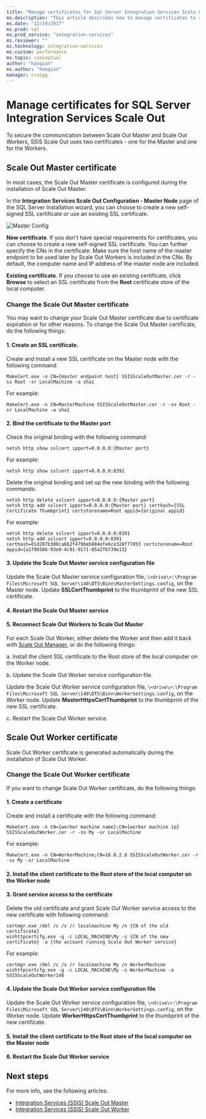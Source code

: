 ```yaml
---
title: "Manage certificates for Sql Server Integration Services Scale Out | Microsoft Docs"
ms.description: "This article describes how to manage certificates to secure communications between SSIS Scale Out Master and Scale Out Workers."
ms.date: "12/19/2017"
ms.prod: sql
ms.prod_service: "integration-services"
ms.reviewer: ""
ms.technology: integration-services
ms.custom: performance
ms.topic: conceptual
author: "haoqian"
ms.author: "haoqian"
manager: craigg
---
```

# Manage certificates for SQL Server Integration Services Scale Out

To secure the communication between Scale Out Master and Scale Out Workers, SSIS Scale Out uses two certificates - one for the Master and one for the Workers. 

## Scale Out Master certificate

In most cases, the Scale Out Master certificate is configured during the installation of Scale Out Master.

In the **Integration Services Scale Out Configuration - Master Node** page of the SQL Server Installation wizard, you can choose to create a new self-signed SSL certificate or use an existing SSL certificate.

![Master Config](media/master-config.PNG)

**New certificate**. If you don't have special requirements for certificates, you can choose to create a new self-signed SSL certificate. You can further specify the CNs in the certificate. Make sure the host name of the master endpoint to be used later by Scale Out Workers is included in the CNs. By default, the computer name and IP address of the master node are included. 

**Existing certificate**. If you choose to use an existing certificate, click **Browse** to select an SSL certificate from the **Root** certificate store of the local computer.

### Change the Scale Out Master certificate

You may want to change your Scale Out Master certificate due to certificate expiration or for other reasons. To change the Scale Out Master certificate, do the following things:

#### 1. Create an SSL certificate.
Create and install a new SSL certificate on the Master node with the following command:

```dos
MakeCert.exe -n CN={master endpoint host} SSISScaleOutMaster.cer -r -ss Root -sr LocalMachine -a sha1
```
For example:

```dos
MakeCert.exe -n CN=MasterMachine SSISScaleOutMaster.cer -r -ss Root -sr LocalMachine -a sha1
```

#### 2. Bind the certificate to the Master port
Check the original binding with the following command:

```dos
netsh http show sslcert ipport=0.0.0.0:{Master port}
```

For example:

```dos
netsh http show sslcert ipport=0.0.0.0:8391
```

Delete the original binding and set up the new binding with the following commands:

```dos
netsh http delete sslcert ipport=0.0.0.0:{Master port}
netsh http add sslcert ipport=0.0.0.0:{Master port} certhash={SSL Certificate Thumbprint} certstorename=Root appid={original appid}
```

For example:

```dos
netsh http delete sslcert ipport=0.0.0.0:8391
netsh http add sslcert ipport=0.0.0.0:8391 certhash=01d207b300ca662f479beb884efe6ce328f77d53 certstorename=Root appid={a1f96506-93e0-4c91-9171-05a2f6739e13}
```

#### 3. Update the Scale Out Master service configuration file
Update the Scale Out Master service configuration file, `\<drive\>:\Program Files\Microsoft SQL Server\140\DTS\Binn\MasterSettings.config`, on the Master node. Update **SSLCertThumbprint** to the thumbprint of the new SSL certificate.

#### 4. Restart the Scale Out Master service

#### 5. Reconnect Scale Out Workers to Scale Out Master
For each Scale Out Worker, either delete the Worker and then add it back with [Scale Out Manager](integration-services-ssis-scale-out-manager.md), or do the following things:

a.  Install the client SSL certificate to the Root store of the local computer on the Worker node.

b.  Update the Scale Out Worker service configuration file.

Update the Scale Out Worker service configuration file, `\<drive\>:\Program Files\Microsoft SQL Server\140\DTS\Binn\WorkerSettings.config`, on the Worker node. Update **MasterHttpsCertThumbprint** to the thumbprint of the new SSL certificate.

c.  Restart the Scale Out Worker service.

## Scale Out Worker certificate

Scale Out Worker certificate is generated automatically during the installation of Scale Out Worker. 

### Change the Scale Out Worker certificate

If you want to change Scale Out Worker certificate, do the following things:

#### 1. Create a certificate
Create and install a certificate with the following command:

```dos
MakeCert.exe -n CN={worker machine name};CN={worker machine ip} SSISScaleOutWorker.cer -r -ss My -sr LocalMachine
```

For example:

```dos
MakeCert.exe -n CN=WorkerMachine;CN=10.0.2.8 SSISScaleOutWorker.cer -r -ss My -sr LocalMachine
```

#### 2. Install the client certificate to the Root store of the local computer on the Worker node

#### 3. Grant service access to the certificate
Delete the old certificate and grant Scale Out Worker service access to the new certificate with following command:

```dos
certmgr.exe /del /c /s /r localmachine My /n {CN of the old certificate}
winhttpcertcfg.exe -g -c LOCAL_MACHINE\My -s {CN of the new certificate} -a {the account running Scale Out Worker service}
```

For example:

```dos
certmgr.exe /del /c /s /r localmachine My /n WorkerMachine
winhttpcertcfg.exe -g -c LOCAL_MACHINE\My -s WorkerMachine -a SSISScaleOutWorker140
```

#### 4. Update the Scale Out Worker service configuration file
Update the Scale Out Worker service configuration file, `\<drive\>:\Program Files\Microsoft SQL Server\140\DTS\Binn\WorkerSettings.config`, on the Worker node. Update **WorkerHttpsCertThumbprint** to the thumbprint of the new certificate.

#### 5. Install the client certificate to the Root store of the local computer on the Master node

#### 6. Restart the Scale Out Worker service

## Next steps
For more info, see the following articles:
-   [Integration Services (SSIS) Scale Out Master](integration-services-ssis-scale-out-master.md)
-   [Integration Services (SSIS) Scale Out Worker](integration-services-ssis-scale-out-worker.md)
